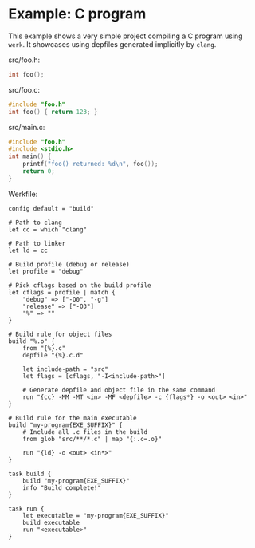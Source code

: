# Example: C program

This example shows a very simple project compiling a C program using `werk`. It
showcases using depfiles generated implicitly by `clang`.

src/foo.h:

```c
int foo();
```

src/foo.c:

```c
#include "foo.h"
int foo() { return 123; }
```

src/main.c:

```c
#include "foo.h"
#include <stdio.h>
int main() {
    printf("foo() returned: %d\n", foo());
    return 0;
}
```

Werkfile:

```werk
config default = "build"

# Path to clang
let cc = which "clang"

# Path to linker
let ld = cc

# Build profile (debug or release)
let profile = "debug"

# Pick cflags based on the build profile
let cflags = profile | match {
    "debug" => ["-O0", "-g"]
    "release" => ["-O3"]
    "%" => ""
}

# Build rule for object files
build "%.o" {
    from "{%}.c"
    depfile "{%}.c.d"

    let include-path = "src"
    let flags = [cflags, "-I<include-path>"]

    # Generate depfile and object file in the same command
    run "{cc} -MM -MT <in> -MF <depfile> -c {flags*} -o <out> <in>"
}

# Build rule for the main executable
build "my-program{EXE_SUFFIX}" {
    # Include all .c files in the build
    from glob "src/**/*.c" | map "{:.c=.o}"

    run "{ld} -o <out> <in*>"
}

task build {
    build "my-program{EXE_SUFFIX}"
    info "Build complete!"
}

task run {
    let executable = "my-program{EXE_SUFFIX}"
    build executable
    run "<executable>"
}
```
